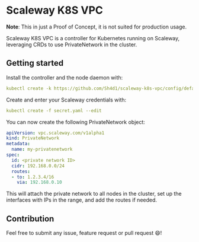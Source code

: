 # Scaleway K8S VPC

**Note**: This in just a Proof of Concept, it is not suited for production usage.

Scaleway K8S VPC is a controller for Kubernetes running on Scaleway, leveraging CRDs to use PrivateNetwork in the cluster.

## Getting started

Install the controller and the node daemon with:
```yaml
kubectl create -k https://github.com/Sh4d1/scaleway-k8s-vpc/config/default
```

Create and enter your Scaleway credentials with:
```yaml
kubectl create -f secret.yaml --edit
```

You can now create the following PrivateNetwork object:
```yaml
apiVersion: vpc.scaleway.com/v1alpha1
kind: PrivateNetwork
metadata:
  name: my-privatenetwork
spec:
  id: <private network ID>
  cidr: 192.168.0.0/24
  routes:
  - to: 1.2.3.4/16
    via: 192.168.0.10
```

This will attach the private network to all nodes in the cluster, set up the interfaces with IPs in the range, and add the routes if needed.

## Contribution

Feel free to submit any issue, feature request or pull request :smile:!
